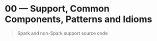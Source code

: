 # 00 &mdash; Support, Common Components, Patterns and Idioms
> Spark and non-Spark support source code
